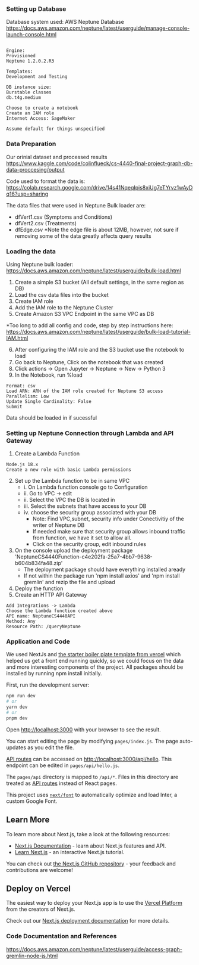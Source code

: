 
### Setting up Database

Database system used: 
AWS Neptune Database
https://docs.aws.amazon.com/neptune/latest/userguide/manage-console-launch-console.html

```Configurations:

Engine: 
Provisioned
Neptune 1.2.0.2.R3

Templates:
Development and Testing

DB instance size:
Burstable classes
db.t4g.medium

Choose to create a notebook
Create an IAM role
Internet Access: SageMaker

Assume default for things unspecified
```

### Data Preparation

Our orinial dataset and processed results
https://www.kaggle.com/code/colinflueck/cs-4440-final-project-graph-db-data-proccesing/output 

Code used to format the data is:
https://colab.research.google.com/drive/14s41NqeqIpis8xiUg7eTYrvz1wAyDq16?usp=sharing

The data files that were used in Neptune Bulk loader are:
- dfVert1.csv (Symptoms and Conditions)
- dfVert2.csv (Treatments)
- dfEdge.csv
    *Note the edge file is about 12MB, however, not sure if removing some of the data greatly affects query results

### Loading the data
Using Neptune bulk loader:
https://docs.aws.amazon.com/neptune/latest/userguide/bulk-load.html

1. Create a simple S3 bucket (All default settings, in the same region as DB)
2. Load the csv data files into the bucket
3. Create IAM role
4. Add the IAM role to the Neptune Cluster
5. Create Amazon S3 VPC Endpoint in the same VPC as DB

*Too long to add all config and code, step by step instructions here: 
https://docs.aws.amazon.com/neptune/latest/userguide/bulk-load-tutorial-IAM.html

6. After configuring the IAM role and the S3 bucket use the notebook to load
7. Go back to Neptune, Click on the notebook that was created
8. Click actions -> Open Jupyter -> Neptune -> New -> Python 3
9. In the Notebook, run %load
```Source: URI of the S3 bucket
Format: csv
Load ARN: ARN of the IAM role created for Neptune S3 access
Parallelism: Low
Update Single Cardinality: False
Submit
```
Data should be loaded in if sucessful


### Setting up Neptune Connection through Lambda and API Gateway
1. Create a Lambda Function
```Author from scratch
Node.js 18.x
Create a new role with basic Lambda permissions
```
2. Set up the Lambda function to be in same VPC
    + i. On Lambda function console go to Configuration
    + ii. Go to VPC -> edit
    + ii. Select the VPC the DB is located in
    + iii. Select the subnets that have access to your DB
    + iv. choose the security group associated with your DB
         * Note: Find VPC,subnet, security info under Conectivitiy of the writer of Neptune DB
         * If needed make sure that security group allows inbound traffic from function, we have it set to allow all.
         * Click on the security group, edit inbound rules
3. On the console upload the deployment package 'NeptuneCS4440Function-c4e202fa-25a7-4bb7-9638-b604b834fa48.zip'
    * The deployment package should have everything installed aready
    * If not within the package run 'npm install axios' and 'npm install gremlin' and rezip the file and upload
4. Deploy the function
5. Create an HTTP API Gateway 
```Choose HTTP
Add Integrations -> Lambda
Choose the Lambda function created above
API name: NeptuneCS4440API
Method: Any
Resource Path: /queryNeptune
```

### Application and Code

We used NextJs and [the starter boiler plate template from vercel](https://vercel.com/templates/next.js/nextjs-boilerplate) which helped us get a front end running quickly, so we could focus on the data and more interesting components of the project. All packages should be installed by running npm install initially.

First, run the development server:

```bash
npm run dev
# or
yarn dev
# or
pnpm dev
```

Open [http://localhost:3000](http://localhost:3000) with your browser to see the result.

You can start editing the page by modifying `pages/index.js`. The page auto-updates as you edit the file.

[API routes](https://nextjs.org/docs/api-routes/introduction) can be accessed on [http://localhost:3000/api/hello](http://localhost:3000/api/hello). This endpoint can be edited in `pages/api/hello.js`.

The `pages/api` directory is mapped to `/api/*`. Files in this directory are treated as [API routes](https://nextjs.org/docs/api-routes/introduction) instead of React pages.

This project uses [`next/font`](https://nextjs.org/docs/basic-features/font-optimization) to automatically optimize and load Inter, a custom Google Font.

## Learn More

To learn more about Next.js, take a look at the following resources:

- [Next.js Documentation](https://nextjs.org/docs) - learn about Next.js features and API.
- [Learn Next.js](https://nextjs.org/learn) - an interactive Next.js tutorial.

You can check out [the Next.js GitHub repository](https://github.com/vercel/next.js/) - your feedback and contributions are welcome!

## Deploy on Vercel

The easiest way to deploy your Next.js app is to use the [Vercel Platform](https://vercel.com/new?utm_medium=default-template&filter=next.js&utm_source=create-next-app&utm_campaign=create-next-app-readme) from the creators of Next.js.

Check out our [Next.js deployment documentation](https://nextjs.org/docs/deployment) for more details.

### Code Documentation and References
https://docs.aws.amazon.com/neptune/latest/userguide/access-graph-gremlin-node-js.html

